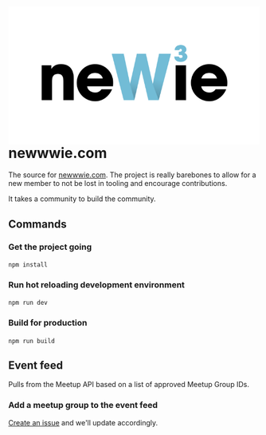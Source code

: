 <img 
  align="right"
  width="1600px"
  alt="Newwwie Logo"
  src="newwwie-logo.svg?sanitize=true" 
/>

# newwwie.com

The source for [newwwie.com](https://newwwie.com). The project is really barebones to allow for a new member to not be lost in tooling and encourage contributions. 

It takes a community to build the community.

## Commands

### Get the project going
`npm install`

### Run hot reloading development environment
`npm run dev`

### Build for production
`npm run build`

## Event feed

Pulls from the Meetup API based on a list of approved Meetup Group IDs. 

### Add a meetup group to the event feed

[Create an issue](https://github.com/newwwie/newwwie.com/issues/new?title=Request%20for%20new%20Meetup%20to%20be%20added%20to%20event%20stream&body=**Meetup%20Group%20URL:**%20**Meetup%20relevance:**) and we'll update accordingly.
